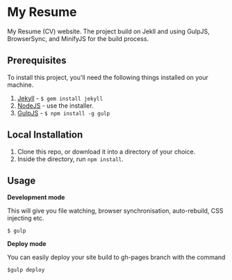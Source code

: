 My Resume
===
My Resume (CV) website.
The project build on Jekll and using GulpJS, BrowserSync, and MinifyJS for the build process.

## Prerequisites

To install this project, you'll need the following things installed on your machine.

1. [Jekyll](http://jekyllrb.com/) - `$ gem install jekyll`
2. [NodeJS](http://nodejs.org) - use the installer.
3. [GulpJS](https://github.com/gulpjs/gulp) - `$ npm install -g gulp`

## Local Installation

1. Clone this repo, or download it into a directory of your choice.
2. Inside the directory, run `npm install`.

## Usage

**Development mode**

This will give you file watching, browser synchronisation, auto-rebuild, CSS injecting etc.

```shell
$ gulp
```

**Deploy mode**

You can easily deploy your site build to gh-pages branch with the command
```shell
$gulp deploy
```
